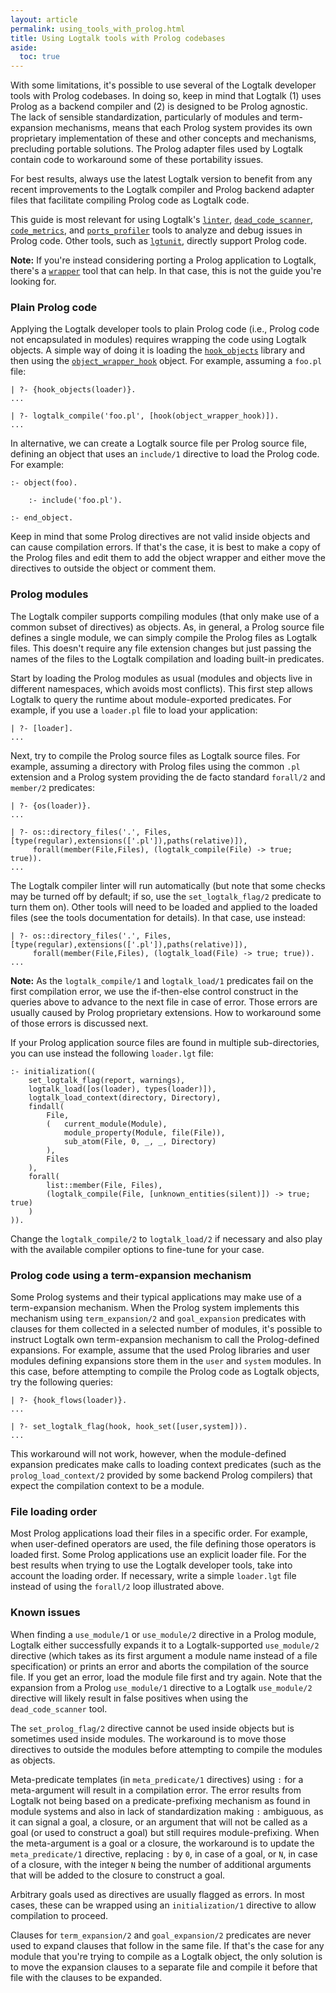 ```yaml
---
layout: article
permalink: using_tools_with_prolog.html
title: Using Logtalk tools with Prolog codebases
aside:
  toc: true
---
```


With some limitations, it's possible to use several of the Logtalk developer
tools with Prolog codebases. In doing so, keep in mind that Logtalk (1) uses
Prolog as a backend compiler and (2) is designed to be Prolog agnostic. The
lack of sensible standardization, particularly of modules and term-expansion
mechanisms, means that each Prolog system provides its own proprietary
implementation of these and other concepts and mechanisms, precluding portable
solutions. The Prolog adapter files used by Logtalk contain code to workaround
some of these portability issues.

For best results, always use the latest Logtalk version to benefit from any
recent improvements to the Logtalk compiler and Prolog backend adapter files
that facilitate compiling Prolog code as Logtalk code.

This guide is most relevant for using Logtalk's [`linter`](tools.html#lint-checker),
[`dead_code_scanner`](tools.html#dead-code-scanner), [`code_metrics`](tools.html#code-metrics),
and [`ports_profiler`](tools.html#ports-profiler) tools to analyze and debug
issues in Prolog code. Other tools, such as [`lgtunit`](tools.html#testing),
directly support Prolog code.

**Note:** If you're instead considering porting a Prolog application to Logtalk,
there's a [`wrapper`](tools.html#prolog-porting) tool that can help. In that
case, this is not the guide you're looking for.

### Plain Prolog code

Applying the Logtalk developer tools to plain Prolog code (i.e., Prolog code
not encapsulated in modules) requires wrapping the code using Logtalk objects.
A simple way of doing it is loading the
[`hook_objects`](https://logtalk.org/library/library_index.html#hook-objects)
library and then using the
[`object_wrapper_hook`](https://logtalk.org/library/object_wrapper_hook_0.html)
object. For example, assuming a `foo.pl` file:

	| ?- {hook_objects(loader)}.
	...
	
	| ?- logtalk_compile('foo.pl', [hook(object_wrapper_hook)]).
	...

In alternative, we can create a Logtalk source file per Prolog source
file, defining an object that uses an `include/1` directive to load the
Prolog code. For example:

	:- object(foo).
	
	    :- include('foo.pl').
	
	:- end_object.

Keep in mind that some Prolog directives are not valid inside objects and
can cause compilation errors. If that's the case, it is best to make a copy
of the Prolog files and edit them to add the object wrapper and either
move the directives to outside the object or comment them.


### Prolog modules

The Logtalk compiler supports compiling modules (that only make use of a
common subset of directives) as objects. As, in general, a Prolog source
file defines a single module, we can simply compile the Prolog files
as Logtalk files. This doesn't require any file extension changes but just
passing the names of the files to the Logtalk compilation and loading
built-in predicates.

Start by loading the Prolog modules as usual (modules and objects live
in different namespaces, which avoids most conflicts). This first step
allows Logtalk to query the runtime about module-exported predicates.
For example, if you use a `loader.pl` file to load your application:

	| ?- [loader].
	...

Next, try to compile the Prolog source files as Logtalk source files. For
example, assuming a directory with Prolog files using the common `.pl`
extension and a Prolog system providing the de facto standard `forall/2`
and `member/2` predicates:

	| ?- {os(loader)}.
	...
	
	| ?- os::directory_files('.', Files, [type(regular),extensions(['.pl']),paths(relative)]),
	     forall(member(File,Files), (logtalk_compile(File) -> true; true)).
	...

The Logtalk compiler linter will run automatically (but note that some checks
may be turned off by default; if so, use the `set_logtalk_flag/2` predicate to
turn them on). Other tools will need to be loaded and applied to the loaded
files (see the tools documentation for details). In that case, use instead:

	| ?- os::directory_files('.', Files, [type(regular),extensions(['.pl']),paths(relative)]),
	     forall(member(File,Files), (logtalk_load(File) -> true; true)).
	...

**Note:** As the `logtalk_compile/1` and `logtalk_load/1` predicates fail on
the first compilation error, we use the if-then-else control construct in the
queries above to advance to the next file in case of error. Those errors are
usually caused by Prolog proprietary extensions. How to workaround some of
those errors is discussed next.

If your Prolog application source files are found in multiple sub-directories,
you can use instead the following `loader.lgt` file:

	:- initialization((
	    set_logtalk_flag(report, warnings),
	    logtalk_load([os(loader), types(loader)]),
	    logtalk_load_context(directory, Directory),
	    findall(
	        File,
	        (   current_module(Module),
	            module_property(Module, file(File)),
	            sub_atom(File, 0, _, _, Directory)
	        ),
	        Files
	    ),
	    forall(
	        list::member(File, Files),
	        (logtalk_compile(File, [unknown_entities(silent)]) -> true; true)
	    )
	)).

Change the `logtalk_compile/2` to `logtalk_load/2` if necessary and also play
with the available compiler options to fine-tune for your case.


### Prolog code using a term-expansion mechanism

Some Prolog systems and their typical applications may make use of a
term-expansion mechanism. When the Prolog system implements this mechanism
using `term_expansion/2` and `goal_expansion` predicates with clauses for
them collected in a selected number of modules, it's possible to instruct
Logtalk own term-expansion mechanism to call the Prolog-defined expansions.
For example, assume that the used Prolog libraries and user modules
defining expansions store them in the `user` and `system` modules. In this
case, before attempting to compile the Prolog code as Logtalk objects, try
the following queries:

	| ?- {hook_flows(loader)}.
	...

	| ?- set_logtalk_flag(hook, hook_set([user,system])).
	...

This workaround will not work, however, when the module-defined expansion
predicates make calls to loading context predicates (such as the
`prolog_load_context/2` provided by some backend Prolog compilers) that
expect the compilation context to be a module.

### File loading order

Most Prolog applications load their files in a specific order. For example,
when user-defined operators are used, the file defining those operators is
loaded first. Some Prolog applications use an explicit loader file. For the
best results when trying to use the Logtalk developer tools, take into
account the loading order. If necessary, write a simple `loader.lgt` file
instead of using the `forall/2` loop illustrated above.

### Known issues

When finding a `use_module/1` or `use_module/2` directive in a Prolog module,
Logtalk either successfully expands it to a Logtalk-supported `use_module/2`
directive (which takes as its first argument a module name instead of a file
specification) or prints an error and aborts the compilation of the source
file. If you get an error, load the module file first and try again. Note
that the expansion from a Prolog `use_module/1` directive to a Logtalk
`use_module/2` directive will likely result in false positives when using
the `dead_code_scanner` tool.

The `set_prolog_flag/2` directive cannot be used inside objects but is
sometimes used inside modules. The workaround is to move those directives
to outside the modules before attempting to compile the modules as objects.

Meta-predicate templates (in `meta_predicate/1` directives) using `:` for
a meta-argument will result in a compilation error. The error results from
Logtalk not being based on a predicate-prefixing mechanism as found in
module systems and also in lack of standardization making `:` ambiguous, as
it can signal a goal, a closure, or an argument that will not be called as
a goal (or used to construct a goal) but still requires module-prefixing.
When the meta-argument is a goal or a closure, the workaround is to update
the `meta_predicate/1` directive, replacing `:` by `0`, in case of a goal,
or `N`, in case of a closure, with the integer `N` being the number of
additional arguments that will be added to the closure to construct a goal.

Arbitrary goals used as directives are usually flagged as errors. In most
cases, these can be wrapped using an `initialization/1` directive to allow
compilation to proceed.

Clauses for `term_expansion/2` and `goal_expansion/2` predicates are never
used to expand clauses that follow in the same file. If that's the case for
any module that you're trying to compile as a Logtalk object, the only
solution is to move the expansion clauses to a separate file and compile
it before that file with the clauses to be expanded.
